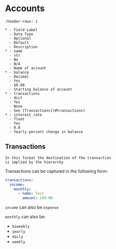 # Accounts

```{list-table} Account Fields
:header-rows: 1

* - Field Label
  - Data Type
  - Optional
  - Default
  - Description
* - name
  - str
  - No
  - N/A
  - Name of account
* - balance
  - Decimal
  - Yes
  - $0.00
  - Starting balance of account
* - transactions
  - dict
  - Yes
  - None
  - See [Transactions](#transactions)
* - interest_rate
  - float
  - Yes
  - 0.0
  - Yearly percent change in balance
```

## Transactions

```{note}
In this format the destination of the transaction
is implied by the hierarchy
```

Transactions can be captured in the following form:

``` yaml
transactions:
  income:
    monthly:
      - name: Test
        amount: 100.00
```

`income` can also be `expense`

`monthly` can also be:

- `biweekly`
- `yearly`
- `daily`
- `weekly`
